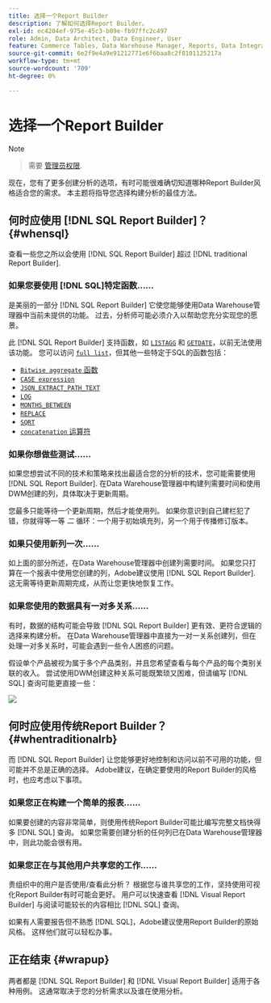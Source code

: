 ```yaml
---
title: 选择一个Report Builder
description: 了解如何选择Report Builder。
exl-id: ec4204ef-975e-45c3-b09e-fb97ffc2c497
role: Admin, Data Architect, Data Engineer, User
feature: Commerce Tables, Data Warehouse Manager, Reports, Data Integration
source-git-commit: 6e2f9e4a9e91212771e6f6baa8c2f8101125217a
workflow-type: tm+mt
source-wordcount: '709'
ht-degree: 0%

---
```


# 选择一个Report Builder

>[!NOTE]
>>需要 [管理员权限](../../administrator/user-management/user-management.md).

现在，您有了更多创建分析的选项，有时可能很难确切知道哪种Report Builder风格适合您的需求。 本主题将指导您选择构建分析的最佳方法。

## 何时应使用 [!DNL SQL Report Builder]？ {#whensql}

查看一些您之所以会使用 [!DNL SQL Report Builder] 超过 [!DNL traditional Report Builder].

### 如果您要使用 [!DNL SQL]特定函数……

是美丽的一部分 [!DNL SQL Report Builder] 它使您能够使用Data Warehouse管理器中当前未提供的功能。 过去，分析师可能必须介入以帮助您充分实现您的愿景。

此 [!DNL SQL Report Builder] 支持函数，如 [`LISTAGG`](https://docs.aws.amazon.com/redshift/latest/dg/r_LISTAGG.html) 和 [`GETDATE`](https://docs.aws.amazon.com/redshift/latest/dg/r_GETDATE.html)，以前无法使用该功能。 您可以访问 [`full list`](https://docs.aws.amazon.com/redshift/latest/dg/c_SQL_functions.html)，但其他一些特定于SQL的函数包括：

* [`Bitwise aggregate` 函数](https://docs.aws.amazon.com/redshift/latest/dg/c_bitwise_aggregate_functions.html)
* [`CASE expression`](https://docs.aws.amazon.com/redshift/latest/dg/r_CASE_function.html)
* [`JSON_EXTRACT_PATH_TEXT`](https://docs.aws.amazon.com/redshift/latest/dg/JSON_EXTRACT_PATH_TEXT.html)
* [`LOG`](https://docs.aws.amazon.com/redshift/latest/dg/r_LOG.html)
* [`MONTHS_BETWEEN`](https://docs.aws.amazon.com/redshift/latest/dg/r_MONTHS_BETWEEN_function.html)
* [`REPLACE`](https://docs.aws.amazon.com/redshift/latest/dg/r_REPLACE.html)
* [`SQRT`](https://docs.aws.amazon.com/redshift/latest/dg/r_SQRT.html)
* [`concatenation` 运算符](https://docs.aws.amazon.com/redshift/latest/dg/r_concat_op.html)

### 如果你想做些测试……

如果您想尝试不同的技术和策略来找出最适合您的分析的技术，您可能需要使用 [!DNL SQL Report Builder]. 在Data Warehouse管理器中构建列需要时间和使用DWM创建的列，具体取决于更新周期。

您最多只能等待一个更新周期，然后才能使用列。 如果你意识到自己建栏犯了错，你就得等一等 *二* 循环：一个用于初始填充列，另一个用于传播修订版本。

### 如果只使用新列一次……

如上面的部分所述，在Data Warehouse管理器中创建列需要时间。 如果您只打算在一个报表中使用您创建的列，Adobe建议使用 [!DNL SQL Report Builder]. 这无需等待更新周期完成，从而让您更快地恢复工作。

### 如果您使用的数据具有一对多关系……

有时，数据的结构可能会导致 [!DNL SQL Report Builder] 更有效、更符合逻辑的选择来构建分析。 在Data Warehouse管理器中直接为一对一关系创建列，但在处理一对多关系时，可能会遇到一些令人困惑的问题。

假设单个产品被视为属于多个产品类别，并且您希望查看与每个产品的每个类别关联的收入。 尝试使用DWM创建这种关系可能既繁琐又困难，但请编写 [!DNL SQL] 查询可能更直接一些：

![](../../assets/When_should_I_use_the_RB_2.png)

## 何时应使用传统Report Builder？ {#whentraditionalrb}

而 [!DNL SQL Report Builder] 让您能够更好地控制和访问以前不可用的功能，但可能并不总是正确的选择。 Adobe建议，在确定要使用的Report Builder的风格时，也应考虑以下事项。

### 如果您正在构建一个简单的报表……

如果要创建的内容非常简单，则使用传统Report Builder可能比编写完整文档快得多 [!DNL SQL] 查询。 如果您需要创建分析的任何列已在Data Warehouse管理器中，则此功能会很有用。

### 如果您正在与其他用户共享您的工作……

贵组织中的用户是否使用/查看此分析？ 根据您与谁共享您的工作，坚持使用可视化Report Builder有时可能会更好。 用户可以快速查看 [!DNL Visual Report Builder] 与阅读可能较长的内容相比 [!DNL SQL] 查询。

如果有人需要报告但不熟悉 [!DNL SQL]，Adobe建议使用Report Builder的原始风格。 这样他们就可以轻松办事。

## 正在结束 {#wrapup}

两者都是 [!DNL SQL Report Builder] 和 [!DNL Visual Report Builder] 适用于各种用例。 这通常取决于您的分析需求以及谁在使用分析。
